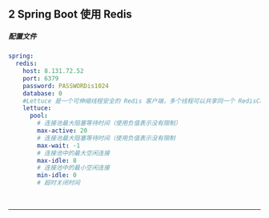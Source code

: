 

## 2	Spring Boot 使用 Redis

##### 配置文件

```yaml
spring:
  redis:
    host: 8.131.72.52
    port: 6379
    password: PASSWORDis1024
    database: 0
    #Lettuce 是一个可伸缩线程安全的 Redis 客户端，多个线程可以共享同一个 RedisConnection，它利用优秀 netty NIO 框架来高效地管理多个连接
    lettuce:
      pool:
        # 连接池最大阻塞等待时间（使用负值表示没有限制）
        max-active: 20
        # 连接池最大阻塞等待时间（使用负值表示没有限制
        max-wait: -1
        # 连接池中的最大空闲连接
        max-idle: 8
        # 连接池中的最小空闲连接
        min-idle: 0
        # 超时关闭时间
```

<br>

----

<div STYLE="page-break-after: always;">
    <br>
	<br>
	<br>
	<br>
	<br>
</div>
